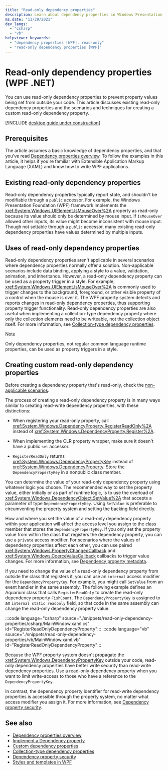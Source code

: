 ```yaml
---
title: "Read-only dependency properties"
description: Learn about dependency properties in Windows Presentation Foundation (WPF) and how to create a read-only dependency property.
ms.date: "11/29/2021"
dev_langs:
  - "csharp"
  - "vb"
helpviewer_keywords:
  - "dependency properties [WPF], read-only"
  - "read-only dependency properties [WPF]"
---
```

<!-- The acrolinx score was 94 on 11/29/2021-->

# Read-only dependency properties (WPF .NET)

You can use read-only dependency properties to prevent property values being set from outside your code. This article discusses existing read-only dependency properties and the scenarios and techniques for creating a custom read-only dependency property.

[!INCLUDE [desktop guide under construction](../../includes/desktop-guide-preview-note.md)]

## Prerequisites

The article assumes a basic knowledge of dependency properties, and that you've read [Dependency properties overview](dependency-properties-overview.md). To follow the examples in this article, it helps if you're familiar with Extensible Application Markup Language (XAML) and know how to write WPF applications.

## Existing read-only dependency properties

Read-only dependency properties typically report state, and shouldn't be modifiable through a `public` accessor. For example, the Windows Presentation Foundation (WPF) framework implements the <xref:System.Windows.UIElement.IsMouseOver%2A> property as read-only because its value should only be determined by mouse input. If `IsMouseOver` allowed other inputs, its value might become inconsistent with mouse input. Though not settable through a `public` accessor, many existing read-only dependency properties have values determined by multiple inputs.

## Uses of read-only dependency properties

Read-only dependency properties aren't applicable in several scenarios where dependency properties normally offer a solution. Non-applicable scenarios include data binding, applying a style to a value, validation, animation, and inheritance. However, a read-only dependency property can be used as a property trigger in a style. For example, <xref:System.Windows.UIElement.IsMouseOver%2A> is commonly used to trigger changes to the background, foreground, or other visible property of a control when the mouse is over it. The WPF property system detects and reports changes in read-only dependency properties, thus supporting property trigger functionality. Read-only dependency properties are also useful when implementing a collection-type dependency property where only the collection elements need to be writeable, not the collection object itself. For more information, see [Collection-type dependency properties](collection-type-dependency-properties.md).

> [!NOTE]
> Only dependency properties, not regular common language runtime properties, can be used as property triggers in a style.

## Creating custom read-only dependency properties

Before creating a dependency property that's read-only, check the [non-applicable scenarios](#uses-of-read-only-dependency-properties).

The process of creating a read-only dependency property is in many ways similar to creating read-write dependency properties, with these distinctions:

- When registering your read-only property, call <xref:System.Windows.DependencyProperty.RegisterReadOnly%2A> instead of <xref:System.Windows.DependencyProperty.Register%2A>.

- When implementing the CLR property wrapper, make sure it doesn't have a public `set` accessor.

- `RegisterReadOnly` returns <xref:System.Windows.DependencyPropertyKey> instead of <xref:System.Windows.DependencyProperty>. Store the `DependencyPropertyKey` in a nonpublic class member.

You can determine the value of your read-only dependency property using whatever logic you choose. The recommended way to set the property value, either initially or as part of runtime logic, is to use the overload of <xref:System.Windows.DependencyObject.SetValue%2A> that accepts a parameter of type `DependencyPropertyKey`. Using `SetValue` is preferable to circumventing the property system and setting the backing field directly.

How and where you set the value of a read-only dependency property within your application will affect the access level you assign to the class member that stores the `DependencyPropertyKey`. If you only set the property value from within the class that registers the dependency property, you can use a `private` access modifier. For scenarios where the values of dependency properties affect each other, you can use paired <xref:System.Windows.PropertyChangedCallback> and <xref:System.Windows.CoerceValueCallback> callbacks to trigger value changes. For more information, see [Dependency property metadata](dependency-property-metadata.md).

If you need to change the value of a read-only dependency property from outside the class that registers it, you can use an `internal` access modifier for the `DependencyPropertyKey`. For example, you might call `SetValue` from an event handler in the same assembly. The following example defines an Aquarium class that calls `RegisterReadOnly` to create the read-only dependency property `FishCount`. The `DependencyPropertyKey` is assigned to an `internal static readonly` field, so that code in the same assembly can change the read-only dependency property value.

:::code language="csharp" source="./snippets/read-only-dependency-properties/csharp/MainWindow.xaml.cs" id="RegisterReadOnlyDependencyProperty":::
:::code language="vb" source="./snippets/read-only-dependency-properties/vb/MainWindow.xaml.vb" id="RegisterReadOnlyDependencyProperty":::

Because the WPF property system doesn't propagate the <xref:System.Windows.DependencyPropertyKey> outside your code, read-only dependency properties have better write security than read-write dependency properties. Use a read-only dependency property when you want to limit write-access to those who have a reference to the `DependencyPropertyKey`.

In contrast, the dependency property identifier for read-write dependency properties is accessible through the property system, no matter what access modifier you assign it. For more information, see [Dependency property security](dependency-property-security.md).

## See also

- [Dependency properties overview](dependency-properties-overview.md)
- [Implement a Dependency property](how-to-implement-a-dependency-property.md)
- [Custom dependency properties](custom-dependency-properties.md)
- [Collection-type dependency properties](collection-type-dependency-properties.md)
- [Dependency property security](dependency-property-security.md)
- [Styles and templates in WPF](../controls/styles-templates-overview.md)
